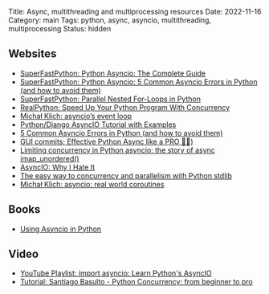 Title: Async, multithreading and multiprocessing resources
Date: 2022-11-16
Category: main
Tags: python, async, asyncio, multithreading, multiprocessing
Status: hidden

## Websites

- [SuperFastPython: Python Asyncio: The Complete Guide](https://superfastpython.com/python-asyncio/)
- [SuperFastPython: Python Asyncio: 5 Common Asyncio Errors in Python (and how to avoid them)](https://superfastpython.com/asyncio-common-errors/)
- [SuperFastPython: Parallel Nested For-Loops in Python](https://superfastpython.com/parallel-nested-for-loops-in-python/#Single_Process_Pool_and_Shared_Queue_unbounded)
- [RealPython: Speed Up Your Python Program With Concurrency](https://realpython.com/python-concurrency/)
- [Michał Klich: asyncio’s event loop](https://klichx.dev/2022/12/28/asyncios-event-loop/)
- [Python/Django AsyncIO Tutorial with Examples ](https://djangostars.com/blog/asynchronous-programming-in-python-asyncio/)
- [5 Common Asyncio Errors in Python (and how to avoid them)](https://superfastpython.com/asyncio-common-errors/)
- [GUI commits; Effective Python Async like a PRO 🐍🔀)](https://guicommits.com/effective-python-async-like-a-pro/)
- [Limiting concurrency in Python asyncio: the story of async imap_unordered()](https://death.andgravity.com/limit-concurrency)
- [AsyncIO: Why I Hate It](https://charlesleifer.com/blog/asyncio/)
- [The easy way to concurrency and parallelism with Python stdlib ](https://www.bitecode.dev/p/the-easy-way-to-concurrency-and-parallelism)
- [Michał Klich: asyncio: real world coroutines](https://klichx.dev/2023/08/03/asyncio-real-world-coroutines/)

## Books

- [Using Asyncio in Python](https://www.oreilly.com/library/view/using-asyncio-in/9781492075325/)

## Video

- [YouTube Playlist: import asyncio: Learn Python's AsyncIO](https://www.youtube.com/playlist?list=PLhNSoGM2ik6SIkVGXWBwerucXjgP1rHmB)
- [Tutorial: Santiago Basulto - Python Concurrency: from beginner to pro](https://www.youtube.com/watch?v=18B1pznaU1o)
